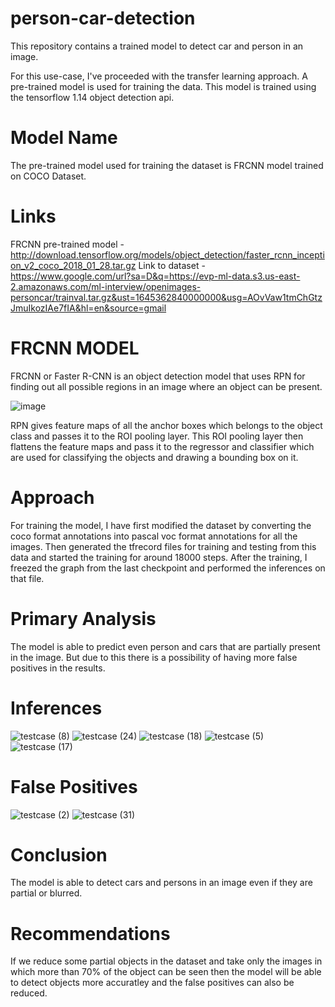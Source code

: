 # person-car-detection
This repository contains a trained model to detect car and person in an image.

For this use-case, I've proceeded with the transfer learning approach. A pre-trained model is used for training the data. This model is trained using the tensorflow 1.14 object detection api.

# Model Name
The pre-trained model used for training the dataset is FRCNN model trained on COCO Dataset.

# Links
FRCNN pre-trained model - http://download.tensorflow.org/models/object_detection/faster_rcnn_inception_v2_coco_2018_01_28.tar.gz
Link to dataset - https://www.google.com/url?sa=D&q=https://evp-ml-data.s3.us-east-2.amazonaws.com/ml-interview/openimages-personcar/trainval.tar.gz&ust=1645362840000000&usg=AOvVaw1tmChGtzJmuIkozIAe7fIA&hl=en&source=gmail

# FRCNN MODEL
FRCNN or Faster R-CNN is an object detection model that uses RPN for finding out all possible regions in an image where an object can be present.

![image](https://user-images.githubusercontent.com/100028415/154803140-695a08f5-c9d7-46f7-81b1-9cafc14fca22.png)

RPN gives feature maps of all the anchor boxes which belongs to the object class and passes it to the ROI pooling layer. This ROI pooling layer then flattens the feature maps and pass it to the regressor and classifier which are used for classifying the objects and drawing a bounding box on it.

# Approach
For training the model, I have first modified the dataset by converting the coco format annotations into pascal voc format annotations for all the images. Then generated the tfrecord files for training and testing from this data and started the training for around 18000 steps. 
After the training, I freezed the graph from the last checkpoint and performed the inferences on that file.

# Primary Analysis
The model is able to predict even person and cars that are partially present in the image. But due to this there is a possibility of having more false positives in the results.

# Inferences
![testcase (8)](https://user-images.githubusercontent.com/100028415/154804914-46b4a2b9-3739-480a-a82b-116638021971.jpg)
![testcase (24)](https://user-images.githubusercontent.com/100028415/154804936-5474338f-068d-4686-82ac-f83334d484a6.jpg)
![testcase (18)](https://user-images.githubusercontent.com/100028415/154805001-dfdc1904-3a7f-4688-a0ce-d9c6e5e9836a.jpg)
![testcase (5)](https://user-images.githubusercontent.com/100028415/154805028-860f0f77-b71e-403c-8149-f06330572312.jpg)
![testcase (17)](https://user-images.githubusercontent.com/100028415/154805263-0f108bbe-8faa-4db6-a332-b4b764308ae1.jpg)

# False Positives
![testcase (2)](https://user-images.githubusercontent.com/100028415/154805087-dd4bf8aa-9a92-49fd-bb4f-a0022e5a9d8a.jpg)
![testcase (31)](https://user-images.githubusercontent.com/100028415/154805209-5d772f95-b182-4e34-a243-562ec4c15924.jpg)

# Conclusion
The model is able to detect cars and persons in an image even if they are partial or blurred. 

# Recommendations
If we reduce some partial objects in the dataset and take only the images in which more than 70% of the object can be seen then the model will be able to detect objects more accuratley and the false positives can also be reduced.
